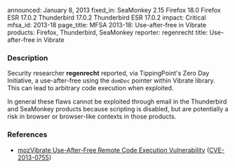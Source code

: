 announced: January 8, 2013
fixed_in: SeaMonkey 2.15
          Firefox 18.0
          Firefox ESR 17.0.2
          Thunderbird 17.0.2
          Thunderbird ESR 17.0.2
impact: Critical
mfsa_id: 2013-18
page_title: MFSA 2013-18: Use-after-free in Vibrate
products: Firefox, Thunderbird, SeaMonkey
reporter: regenrecht
title: Use-after-free in Vibrate

<h3>Description</h3>

<p>Security researcher <strong>regenrecht</strong> reported, via TippingPoint's Zero Day Initiative, a use-after-free using the <code>domDoc</code> pointer within Vibrate library. This can lead to arbitrary code execution when exploited. 
</p>

<p class="note">In general these flaws cannot be exploited through email in the Thunderbird and SeaMonkey products because scripting is disabled, but are potentially a risk in browser or browser-like contexts in those products.
</p>


<h3>References</h3>

<ul>
  <li><a href="https://bugzilla.mozilla.org/show_bug.cgi?id=814027">
      mozVibrate Use-After-Free Remote Code Execution Vulnerability</a> (<a href="http://cve.mitre.org/cgi-bin/cvename.cgi?name=CVE-2013-0755" class="ex-ref">CVE-2013-0755</a>)</li>
</ul>



